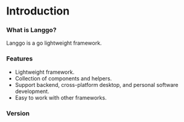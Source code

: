 # Introduction

### What is Langgo? <a href="#what-is-vue" id="what-is-vue"></a>

Langgo is a go lightweight framework.

### Features

* Lightweight framework.
* Collection of components and helpers.
* Support backend, cross-platform desktop, and personal software development.
* Easy to work with other frameworks.

### Version

<figure><img src="https://img.shields.io/github/v/tag/langwan/langgo" alt=""><figcaption></figcaption></figure>
